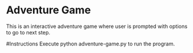 # Adventure Game
This is an interactive adventure game where user is prompted with options to go to next step.

#Instructions
Execute python adventure-game.py to run the program.

